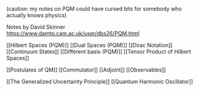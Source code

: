 (caution: my notes on PQM could have cursed bits for somebody who actually knows physics)

Notes by David Skinner
https://www.damtp.cam.ac.uk/user/dbs26/PQM.html

[[Hilbert Spaces (PQM)]]
[[Dual Spaces (PQM)]]
[[Dirac Notation]]
[[Continuum States]]
[[Different basis (PQM)]]
[[Tensor Product of Hilbert Spaces]]

[[Postulates of QM]]
[[Commutator]]
[[Adjoint]]
[[Observables]]

[[The Generalized Uncertainty Principle]]
[[Quantum Harmonic Oscillator]]

